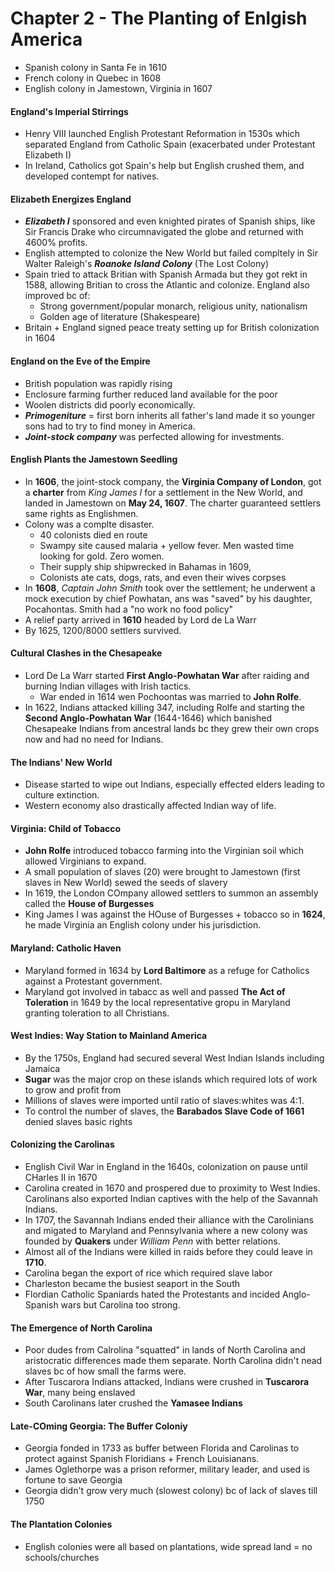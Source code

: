 # Chapter 2 - The Planting of Enlgish America
- Spanish colony in Santa Fe in 1610
- French colony in Quebec in 1608
- English colony in Jamestown, Virginia in 1607

#### England's Imperial Stirrings
- Henry VIII launched English Protestant Reformation in 1530s which separated England from Catholic Spain (exacerbated under Protestant Elizabeth I)
- In Ireland, Catholics got Spain's help but English crushed them, and developed contempt for natives.

#### Elizabeth Energizes England
- ***Elizabeth I*** sponsored and even knighted pirates of Spanish ships, like Sir Francis Drake who circumnavigated the globe and returned with 4600% profits.
- English attempted to colonize the New World but failed compltely in Sir Walter Raleigh's ***Roanoke Island Colony*** (The Lost Colony)
- Spain tried to attack Britian with Spanish Armada but they got rekt in 1588, allowing Britian to cross the Atlantic and colonize. England also improved bc of:
    - Strong government/popular monarch, religious unity, nationalism
    - Golden age of literature (Shakespeare)
- Britain + England signed peace treaty setting up for British colonization in 1604

#### England on the Eve of the Empire
- British population was rapidly rising
- Enclosure farming further reduced land available for the poor
- Woolen districts did poorly economically.
- ***Primogeniture*** = first born inherits all father's land made it so younger sons had to try to find money in America.
- ***Joint-stock company*** was perfected allowing for investments.

#### English Plants the Jamestown Seedling
- In **1606**, the joint-stock company, the **Virginia Company of London**, got a **charter** from *King James I* for a settlement in the New World, and landed in Jamestown on **May 24, 1607**. The charter guaranteed settlers same rights as Englishmen.
- Colony was a complte disaster.
    - 40 colonists died en route
    - Swampy site caused malaria + yellow fever. Men wasted time looking for gold. Zero women.
    - Their supply ship shipwrecked in Bahamas in 1609,
    - Colonists ate cats, dogs, rats, and even their wives corpses
- In **1608**, *Captain John Smith* took over the settlement; he underwent a mock execution by chief Powhatan, ans was "saved" by his daughter, Pocahontas. Smith had a "no work no food policy"
- A relief party arrived in **1610** headed by Lord de La Warr
- By 1625, 1200/8000 settlers survived.

#### Cultural Clashes in the Chesapeake
- Lord De La Warr started **First Anglo-Powhatan War** after raiding and burning Indian villages with Irish tactics.
    - War ended in 1614 wen Pochoontas was married to **John Rolfe**.
- In 1622, Indians attacked killing 347, including Rolfe and starting the **Second Anglo-Powhatan War** (1644-1646) which banished Chesapeake Indians from ancestral lands bc they grew their own crops now and had no need for Indians.

#### The Indians' New World
- Disease started to wipe out Indians, especially effected elders leading to culture extinction.
- Western economy also drastically affected Indian way of life.

#### Virginia: Child of Tobacco
- **John Rolfe** introduced tobacco farming into the Virginian soil which allowed Virginians to expand.
- A small population of slaves (20) were brought to Jamestown (first slaves in New World) sewed the seeds of slavery
- In 1619, the London COmpany allowed settlers to summon an assembly called the **House of Burgesses**
- King James I was against the HOuse of Burgesses + tobacco so in **1624**, he made Virginia an English colony under his jurisdiction.

#### Maryland: Catholic Haven
- Maryland formed in 1634 by **Lord Baltimore** as a refuge for Catholics against a Protestant government.
- Maryland got involved in tabacc as well and passed **The Act of Toleration** in 1649 by the local representative gropu in Maryland granting toleration to all Christians.

#### West Indies: Way Station to Mainland America
- By the 1750s, England had secured several West Indian Islands including Jamaica
- **Sugar** was the major crop on these islands which required lots of work to grow and profit from
- Millions of slaves were imported until ratio of slaves:whites was 4:1.
- To control the number of slaves, the **Barabados Slave Code of 1661** denied slaves basic rights

#### Colonizing the Carolinas
- English Civil War in England in the 1640s, colonization on pause until CHarles II in 1670
- Carolina created in 1670 and prospered due to proximity to West Indies. Carolinans also exported Indian captives with the help of the Savannah Indians.
- In 1707, the Savannah Indians ended their alliance with the Carolinians and migated to Maryland and Pennsylvania where a new colony was founded by **Quakers** under *William Penn* with better relations.
- Almost all of the Indians were killed in raids before they could leave in **1710**.
- Carolina began the export of rice which required slave labor
- Charleston became the busiest seaport in the South
- Flordian Catholic Spaniards hated the Protestants and incided Anglo-Spanish wars but Carolina too strong.

#### The Emergence of North Carolina
- Poor dudes from Calrolina "squatted" in lands of North Carolina and aristocratic differences made them separate. North Carolina didn't nead slaves bc of how small the farms were.
- After Tuscarora Indians attacked, Indians were crushed in **Tuscarora War**, many being enslaved
- South Carolinans later crushed the **Yamasee Indians** 

#### Late-COming Georgia: The Buffer Coloniy
- Georgia fonded in 1733 as buffer between Florida and Carolinas to protect against Spanish Floridians + French Louisianans.
- James Oglethorpe was a prison reformer, military leader, and used is fortune to save Georgia
- Georgia didn't grow very much (slowest colony) bc of lack of slaves till 1750
#### The Plantation Colonies
- English colonies  were all based on plantations, wide spread land = no schools/churches

